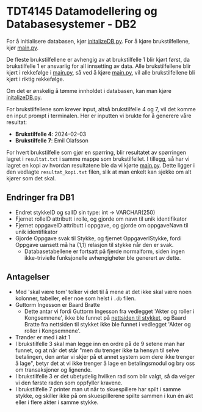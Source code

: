 # TDT4145 Datamodellering og Databasesystemer - DB2

For å initialisere databasen, kjør [initalizeDB.py](initalizeDB.py). For å kjøre brukstilfellene, kjør [main.py](main.py).

De fleste brukstilfellene er avhengig av at brukstilfelle 1 blir kjørt først, da brukstilfelle 1 er ansvarlig for all innsetting av data. Alle brukstilfellene blir kjørt i rekkefølge i [main.py](main.py), så ved å kjøre [main.py](main.py), vil alle brukstilfellene bli kjørt i riktig rekkefølge.

Om det er ønskelig å tømme innholdet i databasen, kan man kjøre [initalizeDB.py](initalizeDB.py).

For brukstilfellene som krever input, altså brukstilfelle 4 og 7, vil det komme en input prompt i terminalen. Her er inputten vi brukte for å generere våre resultat:

- **Brukstilfelle 4**: 2024-02-03
- **Brukstilfelle 7**: Emil Olafsson

For hvert brukstilfelle som gjør en spørring, blir resultatet av spørringen lagret i `resultat.txt` i samme mappe som brukstilfellet. I tillegg, så har vi lagret en kopi av hvordan resultatene ble da vi kjørte [main.py](main.py). Dette ligger i den vedlagte `resultat_kopi.txt` filen, slik at man enkelt kan sjekke om alt kjører som det skal.

## Endringer fra DB1

- Endret stykkeID og salID sin type: int -> VARCHAR(250)
- Fjernet rolleID attributt i rolle, og gjorde om navn til unik identifikator
- Fjernet oppgaveID attributt i oppgave, og gjorde om oppgaveNavn til unik identifikator
- Gjorde Oppgave svak til Stykke, og fjernet OppgaverIStykke, fordi Oppgave uansett må ha (1,1) relasjon til stykke når den er svak.
  - Databasetabellene er fortsatt på fjerde normalform, siden ingen ikke-trivielle funksjonelle avhengigheter ble generert av dette.

## Antagelser

- Med 'skal være tom' tolker vi det til å mene at det ikke skal være noen kolonner, tabeller, eller noe som helst i `.db` filen.
- Guttorm Ingesson er Baard Bratte
  - Dette antar vi fordi Guttorm Ingesson fra vedlegget 'Akter og roller i Kongsemnene', ikke ble funnet på [nettsiden til stykket](https://www.trondelag-teater.no/forestillinger/kongsemnene), og Baard Bratte fra nettsiden til stykket ikke ble funnet i vedlegget 'Akter og roller i Kongsemnene'.
- Trønder er med i akt 1
- I brukstilfelle 3 skal man legge inn en ordre på de 9 setene man har funnet, og at når det står "men du trenger ikke ta hensyn til selve betalingen, den antar vi skjer på et annet system som dere ikke trenger å lage", betyr det at vi ikke trenger å lage en betalingsmodul og bry oss om transaksjoner og lignende.
- I brukstilfelle 3 er det ubetydelig hvilken rad som blir valgt, så da velger vi den første raden som oppfyller kravene.
- I brukstilfelle 7 printer man ut når to skuespillere har spilt i samme stykke, og skiller ikke på om skuespillerene spilte sammen i kun én akt eller i flere akter i samme stykke.
